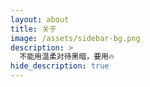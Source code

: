 ```yaml
---
layout: about
title: 关于
image: /assets/sidebar-bg.png
description: >
  不能用温柔对待黑暗，要用🔥
hide_description: true
---
```


<!--author-->